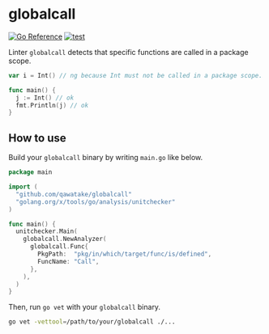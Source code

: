 # globalcall

[![Go Reference](https://pkg.go.dev/badge/github.com/qawatake/globalcall.svg)](https://pkg.go.dev/github.com/qawatake/globalcall)
[![test](https://github.com/qawatake/globalcall/actions/workflows/test.yaml/badge.svg)](https://github.com/qawatake/globalcall/actions/workflows/test.yaml)

Linter `globalcall` detects that specific functions are called in a package scope.

```go
var i = Int() // ng because Int must not be called in a package scope.

func main() {
  j := Int() // ok
  fmt.Println(j) // ok
}
```

## How to use

Build your `globalcall` binary by writing `main.go` like below.

```go
package main

import (
  "github.com/qawatake/globalcall"
  "golang.org/x/tools/go/analysis/unitchecker"
)

func main() {
  unitchecker.Main(
    globalcall.NewAnalyzer(
      globalcall.Func{
        PkgPath:  "pkg/in/which/target/func/is/defined",
        FuncName: "Call",
      },
    ),
  )
}
```

Then, run `go vet` with your `globalcall` binary.

```sh
go vet -vettool=/path/to/your/globalcall ./...
```
